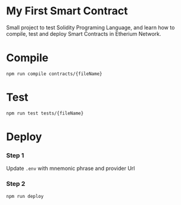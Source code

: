 # My First Smart Contract

Small project to test Solidity Programing Language, and learn how to compile, test and deploy Smart Contracts in Etherium Network.

# Compile

`npm run compile contracts/{fileName}`

# Test

`npm run test tests/{fileName}`

# Deploy

### Step 1
Update `.env` with mnemonic phrase and provider Url

### Step 2
`npm run deploy`